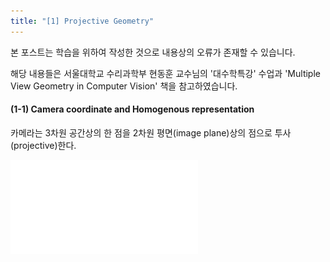 ```yaml
---
title: "[1] Projective Geometry"
---
```


본 포스트는 학습을 위하여 작성한 것으로 내용상의 오류가 존재할 수 있습니다.

해당 내용들은 서울대학교 수리과학부 현동훈 교수님의 '대수학특강' 수업과 'Multiple View Geometry in Computer Vision' 책을 참고하였습니다.

#### (1-1) Camera coordinate and Homogenous representation

카메라는 3차원 공간상의 한 점을 2차원 평면(image plane)상의 점으로 투사(projective)한다.

![Camera](./figures/projective_geometry/camera.pdf)
